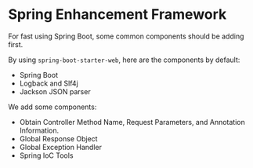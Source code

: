 # Spring Enhancement Framework
For fast using Spring Boot, some common components should be adding first.

By using `spring-boot-starter-web`, here are the components by default:

- Spring Boot
- Logback and Slf4j
- Jackson JSON parser

We add some components:

- Obtain Controller Method Name, Request Parameters, and Annotation Information.
- Global Response Object
- Global Exception Handler
- Spring IoC Tools